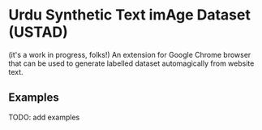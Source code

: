 # Urdu Synthetic Text imAge Dataset (USTAD)

(it's a work in progress, folks!)
An extension for Google Chrome browser that can be used to generate labelled dataset automagically from website text.

## Examples

TODO: add examples
